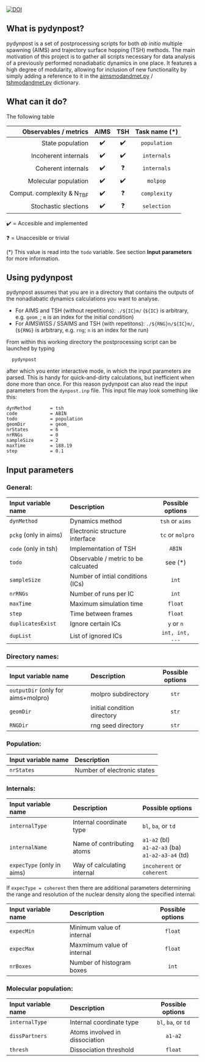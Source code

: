 [![DOI](https://zenodo.org/badge/DOI/10.5281/zenodo.7382636.svg)](https://doi.org/10.5281/zenodo.7382636)

## What is pydynpost? 

pydynpost is a set of postprocessing scripts for both *ab initio* multiple spawning (AIMS) and trajectory surface hopping (TSH) methods.
The main motivation of this project is to gather all scripts necessary for data analysis of a previously performed nonadiabatic dynamics in one place. It features a high degree of modularity, allowing for inclusion of new functionality by simply adding a reference to it in the 
[aimsmodandmet.py](https://github.com/ispg-group/pydynpost/blob/master/aimsscripts/src/aimsmodandmet.py) / [tshmodandmet.py](https://github.com/ispg-group/pydynpost/blob/master/tshscripts/src/tshmodandmet.py) dictionary.

## What can it do?

The following table

| **Observables / metrics**            |      **AIMS**      |      **TSH**       |        **Task name** (*)          |
|-------------------------------------:|:------------------:|:------------------:|:---------------------------------:|
| State population                     | :heavy_check_mark: | :heavy_check_mark: |      `population`                 |
| Incoherent internals                 | :heavy_check_mark: | :heavy_check_mark: |      `internals`                  |
| Coherent internals                   | :heavy_check_mark: |     :question:     |      `internals`                  |
| Molecular population                 | :heavy_check_mark: | :heavy_check_mark: |      `molpop`                     |
| Comput. complexity & N<sub>TBF</sub> | :heavy_check_mark: |     :question:     |      `complexity`                 |
| Stochastic slections                 | :heavy_check_mark: |     :question:     |      `selection`                  |

:heavy_check_mark: = Accesible and implemented

:question: = Unaccesible or trivial

(*) This value is read into the `todo` variable. See section **Input parameters** for more information.

## Using pydynpost

pydynpost assumes that you are in a directory that contains the outputs of the nonadiabatic dynamics calculations you want to analyse.

   - For AIMS and TSH (without repetitions): `./${IC}m/`  (`${IC}` is arbitrary, e.g. `geom_`; `m` is an index for the initial condition)
   - For AIMSWISS / SSAIMS and TSH (with repetitons):  `./${RNG}n/${IC}m/`, (`${RNG}` is arbitrary, e.g. `rng`; `n` is an index for the run)
   
From within this working directory the postprocessing script can be launched by typing

```
  pydynpost
```

after which you enter interactive mode, in which the input parameters are parsed. This is handy for quick-and-dirty calculations, but inefficient when done more than once. For this reason pydynpost can also read the input parameters from the `dynpost.inp` file. This input file may look something like this:

```
dynMethod       = tsh
code            = ABIN
todo            = population
geomDir         = geom_
nrStates        = 6
nrRNGs          = 0
sampleSize      = 2
maxTime         = 188.19
step            = 0.1
```

## Input parameters

### General:

|  **Input variable name**    |       **Description**                |   **Possible options** | 
|:----------------------------|:-------------------------------------|:----------------------:|
| `dynMethod`                 |  Dynamics method                     |   `tsh` or `aims`      |
| `pckg` (only in aims)       |  Electronic structure interface      |  ` tc` or `molpro`     |
| `code` (only in tsh)        |  Implementation of TSH               |        `ABIN`          |
| `todo`                      |  Observable / metric to be calcuated |      see (*)           |
| `sampleSize`                |  Number of intial conditions (ICs)   |         `int`          |
| `nrRNGs`                    |  Number of runs per IC               |         `int`          |
| `maxTime`                   |  Maximum simulation time             |        `float`         |
| `step`                      |  Time between frames                 |        `float`         |
| `duplicatesExist`           |  Ignore certain ICs                  |        `y` or `n`      |
| `dupList`                   |  List of ignored ICs                 |      `int, int, ...`   |


### Directory names: 

|  **Input variable name**           |       **Description**          |   **Possible options** | 
|:-----------------------------------|:-------------------------------|:----------------------:|
| `outputDir` (only for aims+molpro) |   molpro subdirectory          |          `str`         |
| `geomDir`                          |   initial condition directory  |          `str`         |
| `RNGDir`                           |   rng seed directory           |          `str`         |

### Population:

|  **Input variable name**  |       **Description**          | 
|:--------------------------|:-------------------------------|
|  `nrStates`               |   Number of electronic states  |

### Internals:

|  **Input variable name**           |       **Description**          |   **Possible options**      | 
|:-----------------------------------|:-------------------------------|:----------------------------|
| `internalType`                     |  Internal coordinate type      |   `bl`, `ba`, or `td`       |
| `internalName`                     |  Name of contributing atoms    |   `a1-a2` (bl) <br> `a1-a2-a3` (ba) <br> `a1-a2-a3-a4` (td) |
| `expecType` (only in aims)         |  Way of calculating internal   |  `incoherent` or `coherent` |

If `expecType = coherent` then there are additional parameters determining the range and resolution of the nuclear density along the specified internal:

|  **Input variable name**  |       **Description**          |   **Possible options** | 
|:--------------------------|:-------------------------------|:----------------------:|
| `expecMin`                |   Minimum value of internal    |        `float`         |
| `expecMax`                |   Maxmimum value of internal   |        `float`         |
| `nrBoxes`                 |   Number of histogram boxes    |         `int`          |

### Molecular population:

|  **Input variable name**  |       **Description**            |   **Possible options** | 
|:--------------------------|:---------------------------------|:----------------------:|
| `internalType`            |  Internal coordinate type        |   `bl`, `ba`, or `td`  |
| `dissPartners`            |  Atoms involved in dissociation  |        `a1-a2`         |
| `thresh`                  |  Dissociation threshold          |        `float`         |
